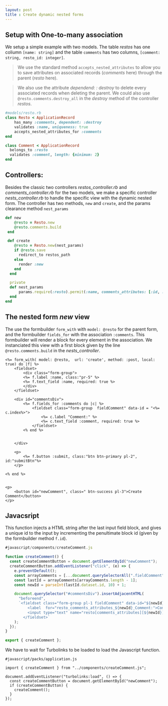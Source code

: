 ```yaml
---
layout: post
title : Create dynamic nested forms
---
```


## Setup with One-to-many association
We setup a simple example with two models. The table *restos* has one coliumn  `[name: string]`  and the table `comments` has two columns,  `[comment: string, resto_id: integer]`. 

> We use the standard method `accepts_nested_attributes` to allow you to save attributes on associated records (*comments* here) through the parent (*resto* here). 

> We also use the attribute *dependend: : destroy* to delete every associated records when deleting the parent. We could also use `@resto.comments.destroy_all` in the *destroy* method of the controller *restos*.

```ruby
#models/resto.rb
class Resto < ApplicationRecord
    has_many :comments, dependent: :destroy
    validates :name, uniqueness: true
    accepts_nested_attributes_for :comments 
end

class Comment < ApplicationRecord
  belongs_to :resto
  validates :comment, length: {minimum: 2}
end
```

## Controllers:
Besides the classic two controllers *restos_controller.rb* and *comments_controller.rb* for the two models, we make a specific controller *nests_controller.rb* to handle the specific view with the dynamic nested form. The controller has two methods, `new` and `create`, and the params clearance method `nest_params`
```ruby
def new
    @resto = Resto.new
    @resto.comments.build
 end

 def create
    @resto = Resto.new(nest_params)
    if @resto.save
      redirect_to restos_path
    else
      render :new
    end
  end

  private
  def nest_params
      params.require(:resto).permit(:name, comments_attributes: [:id, :comment])
  end
end
```

## The nested form *new* view

The use the formbuilder `form_with` with `model: @resto` for the parent form, and the formbuilder `fields_for` with the association `:comments`. This formbuilder will render a block for every element in the association. We instanciated this view with a first block given by the line `@resto.comments.build`  in the *nests_controller*.

```
<%= form_with( model: @resto,  url: 'create', method: :post, local: true) do |f| %>  
    <fieldset>
        <div class="form-group">
        <%= f.label :name, class:"pr-5" %>
        <%= f.text_field :name, required: true %>
        </div>
    </fieldset>
            
    <div id="commentsDiv">
        <%= f.fields_for :comments do |c| %>
            <fieldset class="form-group  fieldComment" data-id = "<%= c.index%>">
                <%= c.label "Comment:" %>
                <%= c.text_field :comment, required: true %>
            </fieldset>
        <% end %>
        
        
    </div>
    
    <p>
        <%= f.button :submit, class:"btn btn-primary pl-2",  id:"submitBtn"%>
    </p>
    
<% end %>


<p>
    <button id="newComment", class=" btn-success pl-3">Create Comment</button>
</p>
```

## Javacsript

This function injects a HTML string after the last input field block, and gives a unique id to the input by incrementing the penultimate block id (given by the formbuilder method `f.id`).
```js
#javascript/components/createComment.js

function createComment() {
  const createCommentButton = document.getElementById("newComment");
  createCommentButton.addEventListener("click", (e) => {
    e.preventDefault();
    const arrayComments = [...document.querySelectorAll(".fieldComment")];
    const lastId = arrayComments[arrayComments.length - 1];
    const newId = parseInt(lastId.dataset.id, 10) + 1;

    document.querySelector("#commentsDiv").insertAdjacentHTML(
      "beforeend",
      `<fieldset class="form-group pl-1 fieldComment" data-id="${newId}">
          <label  for="resto_comments_attributes_${newId}_Comment:">Comment:</label>
          <input type="text" name="resto[comments_attributes][${newId}][comment]" required="required">
        </fieldset>`
    );
  });
}

export { createComment };
```

We have to wait for Turbolinks to be loaded to load the Javascript function.
```
#javascript/packs/application.js

import { createComment } from "../components/createComment.js";

document.addEventListener("turbolinks:load", () => {
  const createCommentButton = document.getElementById("newComment");
  if (createCommentButton) {
    createComment();
  }
});
```

